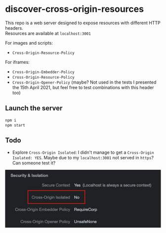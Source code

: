 # discover-cross-origin-resources

This repo is a web server designed to expose resources with different HTTP headers.  
Resources are available at `localhost:3001`

For images and scripts:
- `Cross-Origin-Resource-Policy`

For iframes:
- `Cross-Origin-Embedder-Policy`
- `Cross-Origin-Resource-Policy`
- `Cross-Origin-Opener-Policy` (maybe? Not used in the tests I presented the 15th April 2021, but feel free to test combinations with this header too)

## Launch the server

```
npm i
npm start
```

## Todo

- Explore `Cross-Origin Isolated`: I didn't manage to get a `Cross-Origin Isolated: YES`. Maybe due to my `localhost:3001` not served in `https`? Can someone test it?

![Cross-Origin Isolated: NO](./images/cross-origin-isolated-NO.png)
